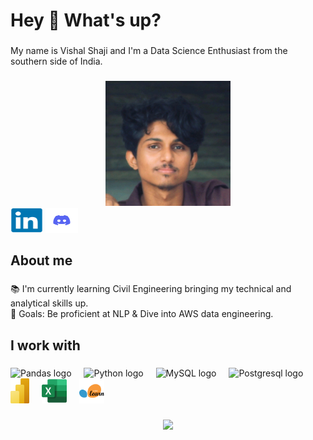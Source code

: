 <h1 align="left">Hey 👋 What's up?</h1>

###

<p align="left">My name is Vishal Shaji and I'm a Data Science Enthusiast from the southern side of India.</p>

###

<div align="center">
  <img height="200" src="https://github.com/VishShaji/Icon/blob/main/pic.jpg"  />
</div>

<div align="left">
  <img src="https://github.com/VishShaji/Icon/blob/main/linkedin.svg" width="52" height="40" alt="linkedin logo"  />
  <img src="https://github.com/VishShaji/Icon/blob/main/discord.svg" width="52" height="40"  alt="discord logo"  /> 

###

<h2 align="left">About me</h2>

###

<p align="left">📚 I'm currently learning Civil Engineering bringing my technical and analytical skills up.<br>🎯 Goals: Be proficient at NLP & Dive into AWS data engineering.</p>

###

<h2 align="left">I work with</h2>

###

<div align="left">
  <img src="https://cdn.jsdelivr.net/gh/devicons/devicon/icons/pandas/pandas-original.svg" height="40" alt="Pandas logo"  />
  <img width="12" />
  <img src="https://cdn.jsdelivr.net/gh/devicons/devicon/icons/python/python-original.svg" height="40" alt="Python logo"  />
  <img width="12" />
  <img src="https://cdn.jsdelivr.net/gh/devicons/devicon/icons/mysql/mysql-original.svg" height="40" alt="MySQL logo"  />
  <img width="12" />
  <img src="https://cdn.jsdelivr.net/gh/devicons/devicon/icons/postgresql/postgresql-original.svg" height="40" alt="Postgresql logo"  />
  <img width="12" />
  <img src="https://github.com/VishShaji/Icon/blob/main/power-bi.svg" height="40" alt="Power BI logo"  />
  <img width="12" />
  <img src="https://github.com/VishShaji/Icon/blob/main/excel.svg" height="40" alt="Excel logo"  />
  <img width="12" />
  <img src="https://github.com/VishShaji/Icon/blob/main/scikit-learn.svg" height="40" alt="Scikit-Learn logo"  />
  <img width="12" />
</div>

###
<div align="center">
  <img src="https://profile-counter.glitch.me/VishShaji/count.svg?"  />
</div>
  

